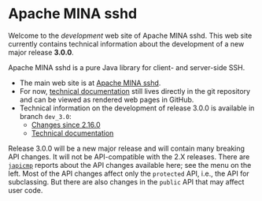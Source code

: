 <!--
Licensed to the Apache Software Foundation (ASF) under one or more
contributor license agreements. See the NOTICE file distributed with
this work for additional information regarding copyright ownership.
The ASF licenses this file to You under the Apache License, Version 2.0
(the "License"); you may not use this file except in compliance with
the License. You may obtain a copy of the License at

   http://www.apache.org/licenses/LICENSE-2.0

Unless required by applicable law or agreed to in writing, software
distributed under the License is distributed on an "AS IS" BASIS,
WITHOUT WARRANTIES OR CONDITIONS OF ANY KIND, either express or implied.
See the License for the specific language governing permissions and
limitations under the License.
-->
# Apache MINA sshd

Welcome to the _development_ web site of Apache MINA sshd. This web site currently
contains technical information about the development of a new major release **3.0.0**.

Apache MINA sshd is a pure Java library for client- and server-side SSH.

* The main web site is at [Apache MINA sshd](https://mina.apache.org/sshd-project).
* For now, [technical documentation](https://github.com/apache/mina-sshd/blob/master/README.md)
still lives directly in the git repository and can be viewed as rendered web pages in GitHub.
* Technical information on the development of release 3.0.0 is available in branch `dev_3.0`:
    * [Changes since 2.16.0](https://github.com/apache/mina-sshd/blob/dev_3.0/CHANGES.md)
    * [Technical documentation](https://github.com/apache/mina-sshd/tree/dev_3.0/docs/technical)

Release 3.0.0 will be a new major release and will contain many breaking API changes.
It will not be API-compatible with the 2.X releases. There are
[`japicmp`](https://siom79.github.io/japicmp) reports about the API changes available
here; see the menu on the left. Most of the API changes affect only the `protected` API,
i.e., the API for subclassing. But there are also changes in the `public` API that may
affect user code.
